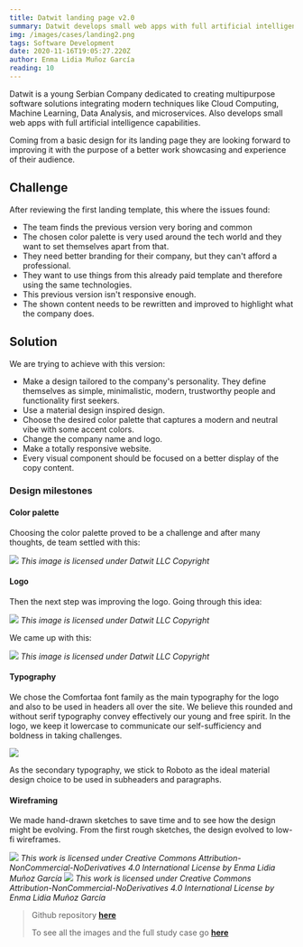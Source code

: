 ```yaml
---
title: Datwit landing page v2.0
summary: Datwit develops small web apps with full artificial intelligence capabilities. Therefore became a need to showcase its team work through a landing page.
img: /images/cases/landing2.png
tags: Software Development
date: 2020-11-16T19:05:27.220Z
author: Enma Lidia Muñoz García 
reading: 10 
---
```


Datwit is a young Serbian Company dedicated to creating multipurpose software solutions integrating modern techniques like Cloud Computing, Machine Learning, Data Analysis, and microservices. Also develops small web apps with full artificial intelligence capabilities.

Coming from a basic design for its landing page they are looking forward to improving it with the purpose of a better work showcasing and experience of their audience.

## Challenge

After reviewing the first landing template, this where the issues found: 

- The team finds the previous version very boring and common
- The chosen color palette is very used around the tech world and they want to set themselves apart from that.
- They need better branding for their company, but they can't afford a professional.
- They want to use things from this already paid template and therefore using the same technologies.
- This previous version isn't responsive enough.
- The shown content needs to be rewritten and improved to highlight what the company does.

## Solution

We are trying to achieve with this version: 

* Make a design tailored to the company's personality. They define themselves as simple, minimalistic, modern, trustworthy people and functionality first seekers.
* Use a material design inspired design.
* Choose the desired color palette that captures a modern and neutral vibe with some accent colors.
* Change the company name and logo.
* Make a totally responsive website. 
* Every visual component should be focused on a better display of the copy content.

### Design milestones

#### **Color palette**
Choosing the color palette proved to be a challenge and after many thoughts, de team settled with this:

<img src="/images/cases/color_palette_oficial_white.png"/>
<em className="caption">This image is licensed under Datwit LLC Copyright</em>

#### **Logo**
Then the next step was improving the logo. Going through this idea:

<img src="/images/cases/evolucion_logo.png"/>
<em className="caption">This image is licensed under Datwit LLC Copyright</em>

We came up with this:

<img src="/images/cases/logo-final.png"/>
<em className="caption">This image is licensed under Datwit LLC Copyright</em>

#### **Typography**

We chose the Comfortaa font family as the main typography for the logo and also to be used in headers all over the site. We believe this rounded and without serif typography convey effectively our young and free spirit. In the logo, we keep it lowercase to communicate our self-sufficiency and boldness in taking challenges. 

<img src="/images/cases/comfortaa.png"/>

As the secondary typography, we stick to Roboto as the ideal material design choice to be used in subheaders and paragraphs. 

#### **Wireframing**

We made hand-drawn sketches to save time and to see how the design might be evolving. From the first rough sketches, the design evolved to low-fi wireframes.

<img src="/images/cases/sketches.png"/>
<em className="caption">This work is licensed under Creative Commons Attribution-NonCommercial-NoDerivatives 4.0 International License by Enma Lidia Muñoz García</em>
<img src="/images/cases/landing-wireframes.png"/>
<em className="caption">This work is licensed under Creative Commons Attribution-NonCommercial-NoDerivatives 4.0 International License by Enma Lidia Muñoz García</em>

> Github repository [**here**](https://github.com/datwit/landing)
> 
> To see all the images and the full study case go [**here**](https://www.notion.so/Datwit-landing-page-v2-0-ac659c4768e94011b1ad897d0e6c49a3)